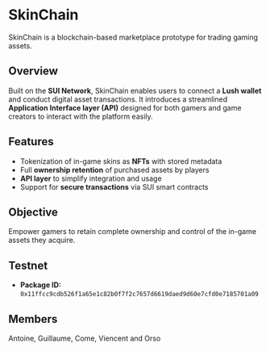 # SkinChain

SkinChain is a blockchain-based marketplace prototype for trading gaming assets.

## Overview

Built on the **SUI Network**, SkinChain enables users to connect a **Lush wallet** and conduct digital asset transactions. It introduces a streamlined **Application Interface layer (API)** designed for both gamers and game creators to interact with the platform easily.

## Features

* Tokenization of in-game skins as **NFTs** with stored metadata
* Full **ownership retention** of purchased assets by players
* **API layer** to simplify integration and usage
* Support for **secure transactions** via SUI smart contracts

## Objective

Empower gamers to retain complete ownership and control of the in-game assets they acquire.

## Testnet

* **Package ID:** `0x11ffcc9cdb526f1a65e1c82b0f7f2c7657d6619daed9d60e7cfd0e7185701a09`

## Members

Antoine, Guillaume, Come, Viencent and Orso